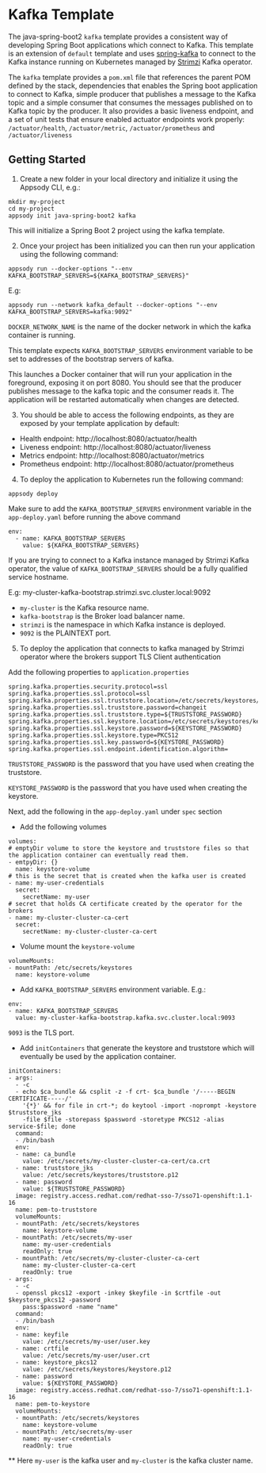 # Kafka Template

The java-spring-boot2 `kafka` template provides a consistent way of developing Spring Boot applications which connect to Kafka. This template is an extension of `default` template and uses [spring-kafka](https://spring.io/projects/spring-kafka#overview) to connect to the Kafka instance running on Kubernetes managed by [Strimzi](https://strimzi.io/) Kafka operator.

The `kafka` template provides a `pom.xml` file that references the parent POM defined by the stack, dependencies that enables the Spring boot application to connect to Kafka, simple producer that publishes a message to the Kafka topic and a simple consumer that consumes the messages published on to Kafka topic by the producer. It also provides a basic liveness endpoint, and a set of unit tests that ensure enabled actuator endpoints work properly: `/actuator/health`, `/actuator/metric`, `/actuator/prometheus` and `/actuator/liveness`

## Getting Started

1. Create a new folder in your local directory and initialize it using the Appsody CLI, e.g.:

```
mkdir my-project
cd my-project
appsody init java-spring-boot2 kafka
```
This will initialize a Spring Boot 2 project using the kafka template.

2. Once your project has been initialized you can then run your application using the following command:

```
appsody run --docker-options "--env KAFKA_BOOTSTRAP_SERVERS=${KAFKA_BOOTSTRAP_SERVERS}"
```
E.g:
```
appsody run --network kafka_default --docker-options "--env KAFKA_BOOTSTRAP_SERVERS=kafka:9092"
```
`DOCKER_NETWORK_NAME` is the name of the docker network in which the kafka container is running.

This template expects `KAFKA_BOOTSTRAP_SERVERS` environment variable to be set to addresses of the bootstrap servers of kafka.

This launches a Docker container that will run your application in the foreground, exposing it on port 8080. You should see that the producer publishes message to the kafka topic and the consumer reads it. The application will be restarted automatically when changes are detected.

3. You should be able to access the following endpoints, as they are exposed by your template application by default:

* Health endpoint: http://localhost:8080/actuator/health
* Liveness endpoint: http://localhost:8080/actuator/liveness
* Metrics endpoint: http://localhost:8080/actuator/metrics
* Prometheus endpoint: http://localhost:8080/actuator/prometheus

4. To deploy the application to Kubernetes run the following command:
```
appsody deploy
```
Make sure to add the `KAFKA_BOOTSTRAP_SERVERS` environment variable in the `app-deploy.yaml` before running the above command

```
env:
  - name: KAFKA_BOOTSTRAP_SERVERS
    value: ${KAFKA_BOOTSTRAP_SERVERS}
```

If you are trying to connect to a Kafka instance managed by Strimzi Kafka operator, the value of `KAFKA_BOOTSTRAP_SERVERS` should be a fully qualified service hostname.

E.g: my-cluster-kafka-bootstrap.strimzi.svc.cluster.local:9092

* `my-cluster` is the Kafka resource name.
* `kafka-bootstrap` is the Broker load balancer name.
* `strimzi` is the namespace in which Kafka instance is deployed.
* `9092` is the PLAINTEXT port.

5. To deploy the application that connects to kafka managed by Strimzi operator where the brokers support TLS Client authentication

Add the following properties to `application.properties`

```
spring.kafka.properties.security.protocol=ssl
spring.kafka.properties.ssl.protocol=ssl
spring.kafka.properties.ssl.truststore.location=/etc/secrets/keystores/truststore.p12
spring.kafka.properties.ssl.truststore.password=changeit
spring.kafka.properties.ssl.truststore.type=${TRUSTSTORE_PASSWORD}
spring.kafka.properties.ssl.keystore.location=/etc/secrets/keystores/keystore.p12
spring.kafka.properties.ssl.keystore.password=${KEYSTORE_PASSWORD}
spring.kafka.properties.ssl.keystore.type=PKCS12
spring.kafka.properties.ssl.key.password=${KEYSTORE_PASSWORD}
spring.kafka.properties.ssl.endpoint.identification.algorithm=
```

`TRUSTSTORE_PASSWORD` is the password that you have used when creating the truststore.

`KEYSTORE_PASSWORD` is the password that you have used when creating the keystore.

Next, add the following in the `app-deploy.yaml` under `spec` section

* Add the following volumes

```
volumes:
# emptyDir volume to store the keystore and truststore files so that the application container can eventually read them.
- emtpyDir: {}
  name: keystore-volume
# this is the secret that is created when the kafka user is created  
- name: my-user-credentials
  secret:
    secretName: my-user
# secret that holds CA certificate created by the operator for the brokers
- name: my-cluster-cluster-ca-cert
  secret:
    secretName: my-cluster-cluster-ca-cert
```
* Volume mount the `keystore-volume`

```
volumeMounts:
- mountPath: /etc/secrets/keystores
  name: keystore-volume
```
* Add `KAFKA_BOOTSTRAP_SERVERS` environment variable. E.g.:

```
env:
- name: KAFKA_BOOTSTRAP_SERVERS
  value: my-cluster-kafka-bootstrap.kafka.svc.cluster.local:9093
```
`9093` is the TLS port.

* Add `initContainers` that generate the keystore and truststore which will eventually be used by the application container.

```
initContainers:
- args:
  - -c
  - echo $ca_bundle && csplit -z -f crt- $ca_bundle '/-----BEGIN CERTIFICATE-----/'
    '{*}' && for file in crt-*; do keytool -import -noprompt -keystore $truststore_jks
    -file $file -storepass $password -storetype PKCS12 -alias service-$file; done
  command:
  - /bin/bash
  env:
  - name: ca_bundle
    value: /etc/secrets/my-cluster-cluster-ca-cert/ca.crt
  - name: truststore_jks
    value: /etc/secrets/keystores/truststore.p12
  - name: password
    value: ${TRUSTSTORE_PASSWORD}
  image: registry.access.redhat.com/redhat-sso-7/sso71-openshift:1.1-16
  name: pem-to-truststore
  volumeMounts:
  - mountPath: /etc/secrets/keystores
    name: keystore-volume
  - mountPath: /etc/secrets/my-user
    name: my-user-credentials
    readOnly: true
  - mountPath: /etc/secrets/my-cluster-cluster-ca-cert
    name: my-cluster-cluster-ca-cert
    readOnly: true
- args:
  - -c
  - openssl pkcs12 -export -inkey $keyfile -in $crtfile -out $keystore_pkcs12 -password
    pass:$password -name "name"
  command:
  - /bin/bash
  env:
  - name: keyfile
    value: /etc/secrets/my-user/user.key
  - name: crtfile
    value: /etc/secrets/my-user/user.crt
  - name: keystore_pkcs12
    value: /etc/secrets/keystores/keystore.p12
  - name: password
    value: ${KEYSTORE_PASSWORD}
  image: registry.access.redhat.com/redhat-sso-7/sso71-openshift:1.1-16
  name: pem-to-keystore
  volumeMounts:
  - mountPath: /etc/secrets/keystores
    name: keystore-volume
  - mountPath: /etc/secrets/my-user
    name: my-user-credentials
    readOnly: true
```
** Here `my-user` is the kafka user and `my-cluster` is the kafka cluster name.

